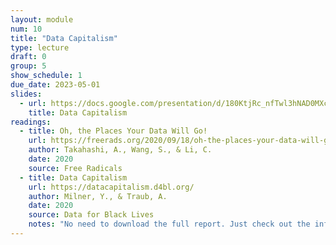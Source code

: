 ```yaml
---
layout: module
num: 10
title: "Data Capitalism"
type: lecture
draft: 0
group: 5
show_schedule: 1
due_date: 2023-05-01
slides:
  - url: https://docs.google.com/presentation/d/180KtjRc_nfTwl3hNAD0MXcsLAPWR2yp4r5GvYNJ6i1Q/edit?usp=sharing
    title: Data Capitalism
readings:
  - title: Oh, the Places Your Data Will Go!
    url: https://freerads.org/2020/09/18/oh-the-places-your-data-will-go/
    author: Takahashi, A., Wang, S., & Li, C.
    date: 2020
    source: Free Radicals
  - title: Data Capitalism
    url: https://datacapitalism.d4bl.org/
    author: Milner, Y., & Traub, A.
    date: 2020
    source: Data for Black Lives
    notes: "No need to download the full report. Just check out the info on the website."
---
```

